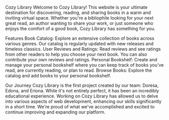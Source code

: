 
Cozy Library
Welcome to Cozy Library! This website is your ultimate destination for discovering, reading, and sharing books in a warm and inviting virtual space. Whether you're a bibliophile looking for your next great read, an author wanting to share your work, or just someone who enjoys the comfort of a good book, Cozy Library has something for you.

Features
Book Catalog: Explore an extensive collection of books across various genres. Our catalog is regularly updated with new releases and timeless classics.
User Reviews and Ratings: Read reviews and see ratings from other readers to help you choose your next book. You can also contribute your own reviews and ratings.
Personal Bookshelf: Create and manage your personal bookshelf where you can keep track of books you've read, are currently reading, or plan to read.
Browse Books: Explore the catalog and add books to your personal bookshelf.

Our Journey
Cozy Library is the first project created by our team: Doresa, Edona, and Eriona. While it's not entirely perfect, it has been an incredibly educational experience. Working on Cozy Library has allowed us to delve into various aspects of web development, enhancing our skills significantly in a short time. We're proud of what we've accomplished and excited to continue improving and expanding our platform.
